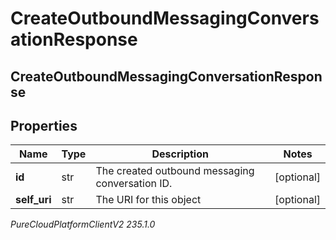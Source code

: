 # CreateOutboundMessagingConversationResponse

## CreateOutboundMessagingConversationResponse

## Properties

|Name | Type | Description | Notes|
|------------ | ------------- | ------------- | -------------|
| **id** | str | The created outbound messaging conversation ID. | [optional] |
| **self_uri** | str | The URI for this object | [optional] |



_PureCloudPlatformClientV2 235.1.0_
